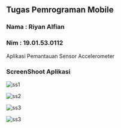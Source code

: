 ## Tugas Pemrograman Mobile

### Nama : Riyan Alfian
### Nim : 19.01.53.0112

Aplikasi Pemantauan Sensor Accelerometer

### ScreenShoot Aplikasi

![ss1](https://github.com/mas-yan/Sensor-Accelerometer/blob/master/ScreenShoot/Screenshot_2021-12-15-21-57-10-211_com.riyan.sensor.jpg)

![ss2](https://github.com/mas-yan/Sensor-Accelerometer/blob/master/ScreenShoot/Screenshot_2021-12-15-22-04-36-475_com.riyan.sensor.jpg)

![ss3](https://github.com/mas-yan/Sensor-Accelerometer/blob/master/ScreenShoot/Screenshot_2021-12-15-22-04-42-447_com.riyan.sensor.jpg)

![ss3](https://github.com/mas-yan/Sensor-Accelerometer/blob/master/ScreenShoot/Screenshot_2021-12-15-22-05-06-442_com.riyan.sensor.jpg)
